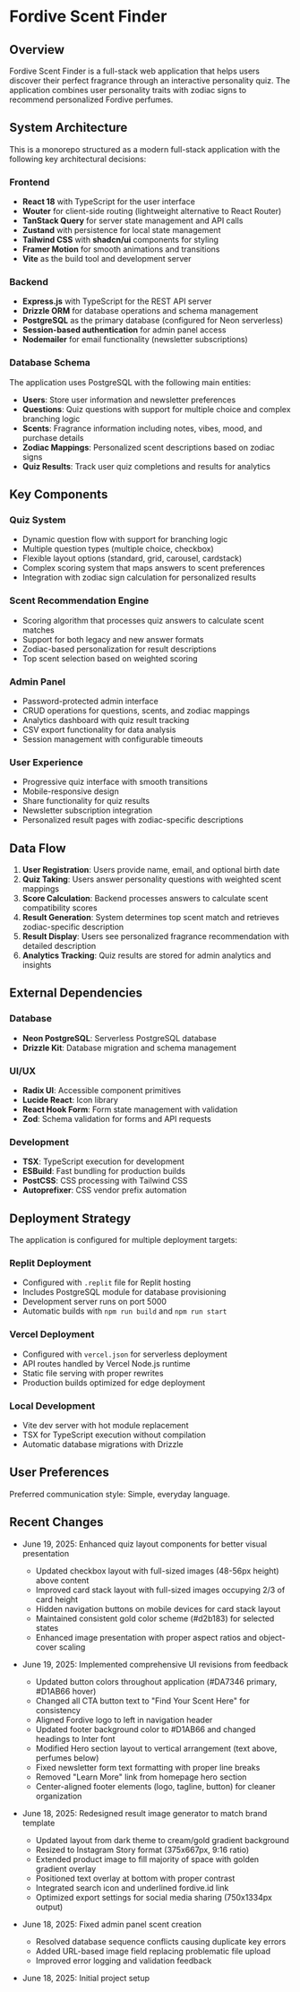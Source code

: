 # Fordive Scent Finder

## Overview

Fordive Scent Finder is a full-stack web application that helps users discover their perfect fragrance through an interactive personality quiz. The application combines user personality traits with zodiac signs to recommend personalized Fordive perfumes.

## System Architecture

This is a monorepo structured as a modern full-stack application with the following key architectural decisions:

### Frontend
- **React 18** with TypeScript for the user interface
- **Wouter** for client-side routing (lightweight alternative to React Router)
- **TanStack Query** for server state management and API calls
- **Zustand** with persistence for local state management
- **Tailwind CSS** with **shadcn/ui** components for styling
- **Framer Motion** for smooth animations and transitions
- **Vite** as the build tool and development server

### Backend
- **Express.js** with TypeScript for the REST API server
- **Drizzle ORM** for database operations and schema management
- **PostgreSQL** as the primary database (configured for Neon serverless)
- **Session-based authentication** for admin panel access
- **Nodemailer** for email functionality (newsletter subscriptions)

### Database Schema
The application uses PostgreSQL with the following main entities:
- **Users**: Store user information and newsletter preferences
- **Questions**: Quiz questions with support for multiple choice and complex branching logic
- **Scents**: Fragrance information including notes, vibes, mood, and purchase details
- **Zodiac Mappings**: Personalized scent descriptions based on zodiac signs
- **Quiz Results**: Track user quiz completions and results for analytics

## Key Components

### Quiz System
- Dynamic question flow with support for branching logic
- Multiple question types (multiple choice, checkbox)
- Flexible layout options (standard, grid, carousel, cardstack)
- Complex scoring system that maps answers to scent preferences
- Integration with zodiac sign calculation for personalized results

### Scent Recommendation Engine
- Scoring algorithm that processes quiz answers to calculate scent matches
- Support for both legacy and new answer formats
- Zodiac-based personalization for result descriptions
- Top scent selection based on weighted scoring

### Admin Panel
- Password-protected admin interface
- CRUD operations for questions, scents, and zodiac mappings
- Analytics dashboard with quiz result tracking
- CSV export functionality for data analysis
- Session management with configurable timeouts

### User Experience
- Progressive quiz interface with smooth transitions
- Mobile-responsive design
- Share functionality for quiz results
- Newsletter subscription integration
- Personalized result pages with zodiac-specific descriptions

## Data Flow

1. **User Registration**: Users provide name, email, and optional birth date
2. **Quiz Taking**: Users answer personality questions with weighted scent mappings
3. **Score Calculation**: Backend processes answers to calculate scent compatibility scores
4. **Result Generation**: System determines top scent match and retrieves zodiac-specific description
5. **Result Display**: Users see personalized fragrance recommendation with detailed description
6. **Analytics Tracking**: Quiz results are stored for admin analytics and insights

## External Dependencies

### Database
- **Neon PostgreSQL**: Serverless PostgreSQL database
- **Drizzle Kit**: Database migration and schema management

### UI/UX
- **Radix UI**: Accessible component primitives
- **Lucide React**: Icon library
- **React Hook Form**: Form state management with validation
- **Zod**: Schema validation for forms and API requests

### Development
- **TSX**: TypeScript execution for development
- **ESBuild**: Fast bundling for production builds
- **PostCSS**: CSS processing with Tailwind CSS
- **Autoprefixer**: CSS vendor prefix automation

## Deployment Strategy

The application is configured for multiple deployment targets:

### Replit Deployment
- Configured with `.replit` file for Replit hosting
- Includes PostgreSQL module for database provisioning
- Development server runs on port 5000
- Automatic builds with `npm run build` and `npm run start`

### Vercel Deployment
- Configured with `vercel.json` for serverless deployment
- API routes handled by Vercel Node.js runtime
- Static file serving with proper rewrites
- Production builds optimized for edge deployment

### Local Development
- Vite dev server with hot module replacement
- TSX for TypeScript execution without compilation
- Automatic database migrations with Drizzle

## User Preferences

Preferred communication style: Simple, everyday language.

## Recent Changes

- June 19, 2025: Enhanced quiz layout components for better visual presentation
  - Updated checkbox layout with full-sized images (48-56px height) above content
  - Improved card stack layout with full-sized images occupying 2/3 of card height
  - Hidden navigation buttons on mobile devices for card stack layout
  - Maintained consistent gold color scheme (#d2b183) for selected states
  - Enhanced image presentation with proper aspect ratios and object-cover scaling

- June 19, 2025: Implemented comprehensive UI revisions from feedback
  - Updated button colors throughout application (#DA7346 primary, #D1AB66 hover)
  - Changed all CTA button text to "Find Your Scent Here" for consistency
  - Aligned Fordive logo to left in navigation header
  - Updated footer background color to #D1AB66 and changed headings to Inter font
  - Modified Hero section layout to vertical arrangement (text above, perfumes below)
  - Fixed newsletter form text formatting with proper line breaks
  - Removed "Learn More" link from homepage hero section
  - Center-aligned footer elements (logo, tagline, button) for cleaner organization

- June 18, 2025: Redesigned result image generator to match brand template
  - Updated layout from dark theme to cream/gold gradient background
  - Resized to Instagram Story format (375x667px, 9:16 ratio)
  - Extended product image to fill majority of space with golden gradient overlay
  - Positioned text overlay at bottom with proper contrast
  - Integrated search icon and underlined fordive.id link
  - Optimized export settings for social media sharing (750x1334px output)

- June 18, 2025: Fixed admin panel scent creation
  - Resolved database sequence conflicts causing duplicate key errors
  - Added URL-based image field replacing problematic file upload
  - Improved error logging and validation feedback

- June 18, 2025: Initial project setup